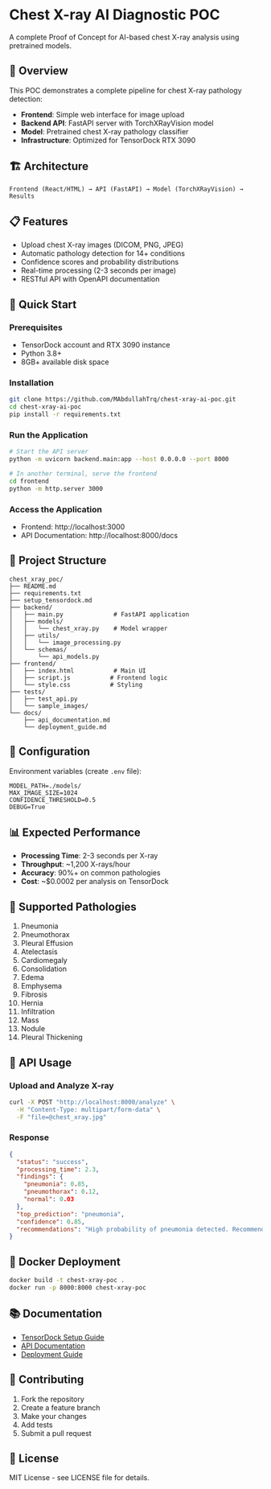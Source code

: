 # Chest X-ray AI Diagnostic POC

A complete Proof of Concept for AI-based chest X-ray analysis using pretrained models.

## 🎯 Overview

This POC demonstrates a complete pipeline for chest X-ray pathology detection:
- **Frontend**: Simple web interface for image upload
- **Backend API**: FastAPI server with TorchXRayVision model
- **Model**: Pretrained chest X-ray pathology classifier
- **Infrastructure**: Optimized for TensorDock RTX 3090

## 🏗️ Architecture

```
Frontend (React/HTML) → API (FastAPI) → Model (TorchXRayVision) → Results
```

## 📋 Features

- Upload chest X-ray images (DICOM, PNG, JPEG)
- Automatic pathology detection for 14+ conditions
- Confidence scores and probability distributions
- Real-time processing (2-3 seconds per image)
- RESTful API with OpenAPI documentation

## 🚀 Quick Start

### Prerequisites
- TensorDock account and RTX 3090 instance
- Python 3.8+
- 8GB+ available disk space

### Installation
```bash
git clone https://github.com/MAbdullahTrq/chest-xray-ai-poc.git
cd chest-xray-ai-poc
pip install -r requirements.txt
```

### Run the Application
```bash
# Start the API server
python -m uvicorn backend.main:app --host 0.0.0.0 --port 8000

# In another terminal, serve the frontend
cd frontend
python -m http.server 3000
```

### Access the Application
- Frontend: http://localhost:3000
- API Documentation: http://localhost:8000/docs

## 📁 Project Structure

```
chest_xray_poc/
├── README.md
├── requirements.txt
├── setup_tensordock.md
├── backend/
│   ├── main.py              # FastAPI application
│   ├── models/
│   │   └── chest_xray.py    # Model wrapper
│   ├── utils/
│   │   └── image_processing.py
│   └── schemas/
│       └── api_models.py
├── frontend/
│   ├── index.html           # Main UI
│   ├── script.js           # Frontend logic
│   └── style.css           # Styling
├── tests/
│   ├── test_api.py
│   └── sample_images/
└── docs/
    ├── api_documentation.md
    └── deployment_guide.md
```

## 🔧 Configuration

Environment variables (create `.env` file):
```
MODEL_PATH=./models/
MAX_IMAGE_SIZE=1024
CONFIDENCE_THRESHOLD=0.5
DEBUG=True
```

## 📊 Expected Performance

- **Processing Time**: 2-3 seconds per X-ray
- **Throughput**: ~1,200 X-rays/hour
- **Accuracy**: 90%+ on common pathologies
- **Cost**: ~$0.0002 per analysis on TensorDock

## 🏥 Supported Pathologies

1. Pneumonia
2. Pneumothorax
3. Pleural Effusion
4. Atelectasis
5. Cardiomegaly
6. Consolidation
7. Edema
8. Emphysema
9. Fibrosis
10. Hernia
11. Infiltration
12. Mass
13. Nodule
14. Pleural Thickening

## 📝 API Usage

### Upload and Analyze X-ray
```bash
curl -X POST "http://localhost:8000/analyze" \
  -H "Content-Type: multipart/form-data" \
  -F "file=@chest_xray.jpg"
```

### Response
```json
{
  "status": "success",
  "processing_time": 2.3,
  "findings": {
    "pneumonia": 0.85,
    "pneumothorax": 0.12,
    "normal": 0.03
  },
  "top_prediction": "pneumonia",
  "confidence": 0.85,
  "recommendations": "High probability of pneumonia detected. Recommend clinical correlation."
}
```

## 🐳 Docker Deployment

```bash
docker build -t chest-xray-poc .
docker run -p 8000:8000 chest-xray-poc
```

## 📚 Documentation

- [TensorDock Setup Guide](./setup_tensordock.md)
- [API Documentation](./docs/api_documentation.md)
- [Deployment Guide](./docs/deployment_guide.md)

## 🤝 Contributing

1. Fork the repository
2. Create a feature branch
3. Make your changes
4. Add tests
5. Submit a pull request

## 📄 License

MIT License - see LICENSE file for details.
